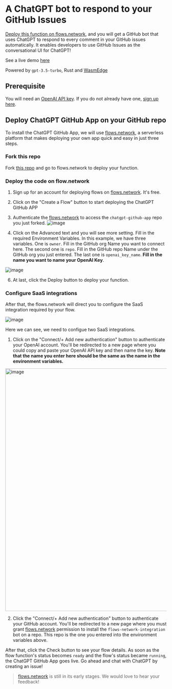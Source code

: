 # A ChatGPT bot to respond to your GitHub Issues

[Deploy this function on flows.network](#deploy-chatgpt-github-app-on-your-github-repo), and you will get a GitHub bot that uses ChatGPT to respond to every comment in your GitHub issues automatically. It enables developers to use GitHub Issues as the conversational UI for ChatGPT!

See a live demo [here](https://github.com/second-state/chat-with-chatgpt/)

Powered by `gpt-3.5-turbo`, Rust and [WasmEdge](https://github.com/WasmEdge/WasmEdge)

## Prerequisite 

You will need an [OpenAI API key](https://openai.com/blog/openai-api). If you do not already have one, [sign up here](https://platform.openai.com/signup).

## Deploy ChatGPT GitHub App on your GitHub repo

To install the ChatGPT GitHub App, we will use [flows.network](https://flows.network/), a serverless platform that makes deploying your own app quick and easy in just three steps.

### Fork this repo

Fork [this repo](https://github.com/flows-network/chatgpt-github-app/) and go to flows.network to deploy your function. 

### Deploy the code on flow.network

1. Sign up for an account for deploying flows on [flows.network](https://flows.network/). It's free.
2. Click on the "Create a Flow" button to start deploying the ChatGPT GitHub APP
4. Authenticate the [flows.network](https://flows.network/) to access the `chatgpt-github-app` repo you just forked. 
![image](https://user-images.githubusercontent.com/45785633/226546523-93071359-b957-4653-a429-ab983ee9a078.png)

5. Click on the Advanced text and you will see more setting. Fill in the required Environment Variables. In this example, we have three variables. One is `owner`. Fill in the GitHub org Name you want to connect here. The second one is `repo`. Fill in the GitHub repo Name under the GitHub org you just entered. The last one is `openai_key_name`. **Fill in the name you want to name your OpenAI Key**.

![image](https://user-images.githubusercontent.com/45785633/226547582-a215ed5e-1966-4bdb-b8a1-f4c6d28cc215.png)


6. At last, click the Deploy button to deploy your function.

### Configure SaaS integrations

After that, the flows.network will direct you to configure the SaaS integration required by your flow.

![image](https://user-images.githubusercontent.com/45785633/226547995-54927771-7782-484a-8c9c-908e91f99444.png)

Here we can see, we need to configue two SaaS integrations.

1. Click on the "Connect/+ Add new authentication" button to authenticate your OpenAI account. You'll be redirected to a new page where you could copy and paste your OpenAI API key and then name the key. **Note that the name you enter here should be the same as the name in the environment variables.**

<img width="758" alt="image" src="https://user-images.githubusercontent.com/45785633/222973214-ecd052dc-72c2-4711-90ec-db1ec9d5f24e.png">

2. Click the "Connect/+ Add new authentication" button to authenticate your GitHub account. You'll be redirected to a new page where you must grant [flows.network](https://flows.network/) permission to install the `flows-network-integration` bot on a repo. This repo is the one you entered into the environment variables above.

After that, click the Check button to see your flow details. As soon as the flow function's status becomes `ready` and the flow's status became `running`, the ChatGPT GitHub App goes live. Go ahead and chat with ChatGPT by creating an issue!

> [flows.network](https://flows.network/) is still in its early stages. We would love to hear your feedback!
